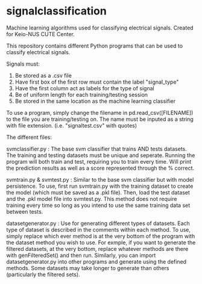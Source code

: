 # signalclassification
Machine learning algorithms used for classifying electrical signals. Created for Keio-NUS CUTE Center.


This repository contains different Python programs that can be used to classify electrical signals.

Signals must:
1. Be stored as a .csv file
2. Have first box of the first row must contain the label "signal_type"
3. Have the first column act as labels for the type of signal
4. Be of uniform length for each training/testing session
5. Be stored in the same location as the machine learning classifier

To use a program, simply change the filename in pd.read_csv([FILENAME]) to
the file you are training/testing on. The name must be inputed as a string with file extension.
(i.e. "signaltest.csv" with quotes)

The different files:

svmclassifier.py :
The base svm classifier that trains AND tests datasets. The training and testing datasets must be
unique and seperate. Running the program will both train and test, requiring you to train every time.
Will print the prediction results as well as a score represented through the % correct.

svmtrain.py & svmtest.py :
Similar to the base svm classifier but with model persistence. To use, first run svmtrain.py with the training
dataset to create the model (which must be saved as a .pkl file). Then, load the test dataset and the .pkl model
file into svmtest.py. This method does not require training every time so long as you intend to use the same training
data set between tests.

datasetgenerator.py :
Use for generating different types of datasets. Each type of dataset is described in the comments within each method.
To use, simply replace which ever method is at the very bottom of the program with the dataset method you wish to use.
For exmple, if you want to generate the filtered datasets, at the very bottom, replace whatever methods are there with
genFilteredSet() and then run. Similarly, you can import datasetgenerator.py into other programs and generate using the
defined methods. Some datasets may take longer to generate than others (particularly the filtered sets).

